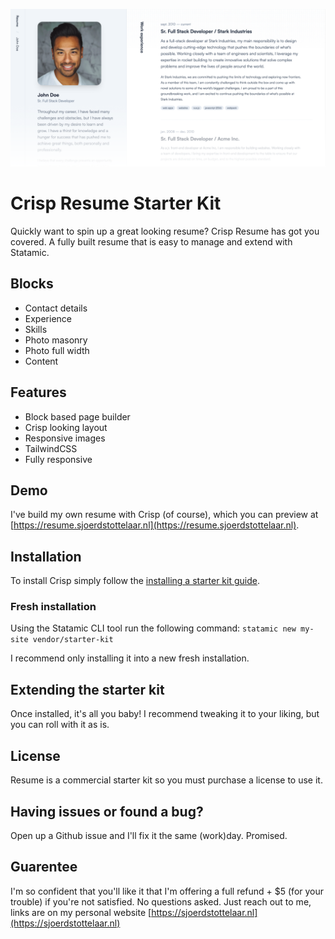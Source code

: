 ![Crisp Resume Screenshot](./docs/crisp-resume-screenshot-fade.png)

# Crisp Resume Starter Kit

Quickly want to spin up a great looking resume? Crisp Resume has got you covered. A fully built resume that is easy to manage and extend with Statamic.

## Blocks

- Contact details
- Experience
- Skills
- Photo masonry
- Photo full width
- Content

## Features

- Block based page builder
- Crisp looking layout
- Responsive images
- TailwindCSS
- Fully responsive

## Demo

I've build my own resume with Crisp (of course), which you can preview at [https://resume.sjoerdstottelaar.nl](https://resume.sjoerdstottelaar.nl).

## Installation

To install Crisp simply follow the [installing a starter kit guide](https://statamic.dev/starter-kits/installing-a-starter-kit]).

### Fresh installation

Using the Statamic CLI tool run the following command:
`statamic new my-site vendor/starter-kit`

I recommend only installing it into a new fresh installation.

## Extending the starter kit

Once installed, it's all you baby! I recommend tweaking it to your liking, but you can roll with it as is.

## License

Resume is a commercial starter kit so you must purchase a license to use it.

## Having issues or found a bug?

Open up a Github issue and I'll fix it the same (work)day. Promised.

## Guarentee

I'm so confident that you'll like it that I'm offering a full refund + $5 (for your trouble) if you're not satisfied. No questions asked. Just reach out to me, links are on my personal website [https://sjoerdstottelaar.nl](https://sjoerdstottelaar.nl)
